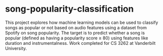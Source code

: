 # song-popularity-classification
This project explores how machine learning models can be used to classify songs as popular or not based on audio features using a dataset from Spotify on song popularity. The target is to predict whether a song is popular (defined as having a popularity score ≥ 80) using features like duration and instrumentalness. Work completed for CS 3262 at Vanderbilt University.

